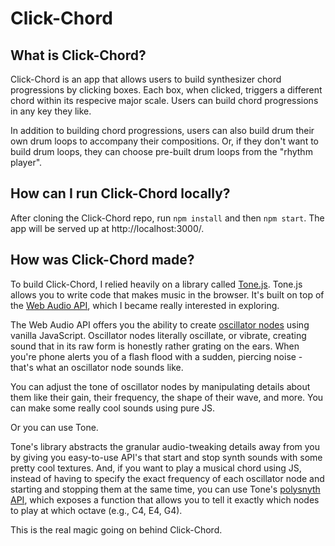 # Click-Chord

## What is Click-Chord?

Click-Chord is an app that allows users to build synthesizer chord progressions by clicking boxes. Each box, when clicked, triggers a different chord within its respecive major scale. Users can build chord progressions in any key they like.

In addition to building chord progressions, users can also build drum their own drum loops to accompany their compositions. Or, if they don't want to build drum loops, they can choose pre-built drum loops from the "rhythm player".

## How can I run Click-Chord locally?

After cloning the Click-Chord repo, run `npm install` and then `npm start`. The app will be served up at http://localhost:3000/.

## How was Click-Chord made?

To build Click-Chord, I relied heavily on a library called [Tone.js](https://tonejs.github.io/). Tone.js allows you to write code that makes music in the browser. It's built on top of the [Web Audio API](https://webaudio.github.io/web-audio-api/), which I became really interested in exploring.

The Web Audio API offers you the ability to create [oscillator nodes](https://developer.mozilla.org/en-US/docs/Web/API/OscillatorNode) using vanilla JavaScript. Oscillator nodes literally oscillate, or vibrate, creating sound that in its raw form is honestly rather grating on the ears. When you're phone alerts you of a flash flood with a sudden, piercing noise - that's what an oscillator node sounds like.

You can adjust the tone of oscillator nodes by manipulating details about them like their gain, their frequency, the shape of their wave, and more. You can make some really cool sounds using pure JS.

Or you can use Tone.

Tone's library abstracts the granular audio-tweaking details away from you by giving you easy-to-use API's that start and stop synth sounds with some pretty cool textures. And, if you want to play a musical chord using JS, instead of having to specify the exact frequency of each oscillator node and starting and stopping them at the same time, you can use Tone's [polysnyth API](https://tonejs.github.io/docs/13.8.25/PolySynth), which exposes a function that allows you to tell it exactly which nodes to play at which octave (e.g., C4, E4, G4).

This is the real magic going on behind Click-Chord.
